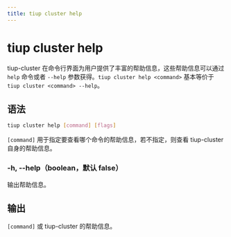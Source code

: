 ```yaml
---
title: tiup cluster help
---
```


# tiup cluster help

tiup-cluster 在命令行界面为用户提供了丰富的帮助信息，这些帮助信息可以通过 `help` 命令或者 `--help` 参数获得。`tiup cluster help <command>` 基本等价于 `tiup cluster <command> --help`。

## 语法

```sh
tiup cluster help [command] [flags]
```

`[command]` 用于指定要查看哪个命令的帮助信息，若不指定，则查看 tiup-cluster 自身的帮助信息。

### -h, --help（boolean，默认 false）

输出帮助信息。

## 输出

`[command]` 或 tiup-cluster 的帮助信息。
